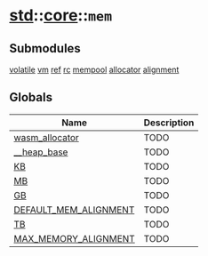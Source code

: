 # [std](./../../std.md)::[core](./../core.md)::`mem`
## Submodules
[volatile](./mem/volatile.md)
[vm](./mem/vm.md)
[ref](./mem/ref.md)
[rc](./mem/rc.md)
[mempool](./mem/mempool.md)
[allocator](./mem/allocator.md)
[alignment](./mem/alignment.md)
## Globals
|Name|Description|
|----|-----------|
|[wasm_allocator](#todo)|TODO|
|[__heap_base](#todo)|TODO|
|[KB](#todo)|TODO|
|[MB](#todo)|TODO|
|[GB](#todo)|TODO|
|[DEFAULT_MEM_ALIGNMENT](#todo)|TODO|
|[TB](#todo)|TODO|
|[MAX_MEMORY_ALIGNMENT](#todo)|TODO|
